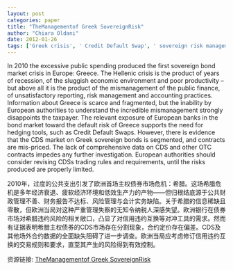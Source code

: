 ```yaml
---
layout: post
categories: paper
title: "TheManagementof Greek SovereignRisk"
author: "Chiara Oldani"
date: 2012-01-26
tags: ['Greek crisis', ' Credit Default Swap', ' sovereign risk management']
---
```


In 2010 the excessive public spending produced the first sovereign bond market crisis in Europe: Greece. The Hellenic crisis is the product of years of recession, of the sluggish economic environment and poor productivity – but above all it is the product of the mismanagement of the public finance, of unsatisfactory reporting, risk management and accounting practices. Information about Greece is scarce and fragmented, but the inability by European authorities to understand the incredible mismanagement strongly disappoints the taxpayer. The relevant exposure of European banks in the bond market toward the default risk of Greece supports the need for hedging tools, such as Credit Default Swaps. However, there is evidence that the CDS market on Greek sovereign bonds is segmented, and contracts are mis-priced. The lack of comprehensive data on CDS and other OTC contracts impedes any further investigation. European authorities should consider revising CDSs trading rules and requirements, until the risks produced are properly limited.

2010年，过度的公共支出引发了欧洲首场主权债券市场危机：希腊。这场希腊危机是多年经济衰退、疲软经济环境和低效生产力的产物——但归根结底源于公共财政管理不善、财务报告不达标、风险管理与会计实务缺陷。关于希腊的信息稀缺且零散，但欧洲当局对这种严重管理失察的无知令纳税人深感失望。欧洲银行在债券市场对希腊违约风险的相关敞口，凸显了对信用违约互换等对冲工具的需求。然而有证据表明希腊主权债券的CDS市场存在分割现象，合约定价存在偏差。CDS及其他场外合约数据的全面缺失阻碍了进一步调查。欧洲当局应考虑修订信用违约互换的交易规则和要求，直至其产生的风险得到有效控制。

资源链接: [TheManagementof Greek SovereignRisk](https://papers.ssrn.com/sol3/papers.cfm?abstract_id=1992228)
